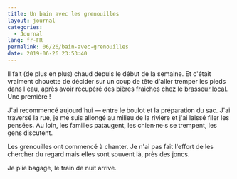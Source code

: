 ```yaml
---
title: Un bain avec les grenouilles
layout: journal
categories:
  - Journal
lang: fr-FR
permalink: 06/26/bain-avec-grenouilles
date: 2019-06-26 23:53:40
---
```


Il fait (de plus en plus) chaud depuis le début de la semaine. Et c'était vraiment chouette de décider sur un coup de tête d'aller tremper les pieds dans l'eau, après avoir récupéré des bières fraiches chez le [brasseur local](http://lesgensserieux.fr/). Une première !

J'ai recommencé aujourd'hui — entre le boulot et la préparation du sac. J'ai traversé la rue, je me suis allongé au milieu de la rivière et j'ai laissé filer les pensées. Au loin, les familles pataugent, les chien·ne·s se trempent, les gens discutent.

Les grenouilles ont commencé à chanter. Je n'ai pas fait l'effort de les chercher du regard mais elles sont souvent là, près des joncs.

Je plie bagage, le train de nuit arrive.